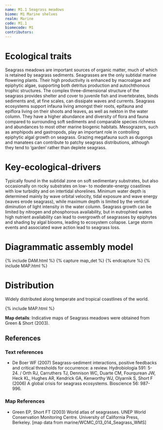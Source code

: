 ```yaml
---
name: M1.1 Seagrass meadows
biome: M1 Marine shelves
realm: Marine
code: M1.1
biomecode: M1
contributors:
---
```


# Ecological traits

Seagrass meadows are important sources of organic matter, much of which is retained by seagrass sediments. Seagrasses are the only subtidal marine flowering plants. Their high productivity is enhanced by macroalgae and epiphytic algae, supporting both detritus production and autochthonous trophic structures. The complex three-dimensional structure of the seagrass provides shelter and cover to juvenile fish and invertebrates, binds sediments and, at fine scales, can dissipate waves and currents. Seagrass ecosystems support infauna living amongst their roots, epifauna and epiflora living on their shoots and leaves, as well as nekton in the water column. They have a higher abundance and diversity of flora and fauna compared to surrounding soft sediments and comparable species richness and abundances to most other marine biogenic habitats. Mesograzers, such as amphipods and gastropods, play an important role in controlling epiphytic algal growth on seagrass. Grazing megafauna such as dugongs and manatees can contribute to patchy seagrass distributions, although they tend to ‘garden’ rather than deplete seagrass.

# Key-ecological-drivers

Typically found in the subtidal zone on soft sedimentary substrates, but also occasionally on rocky substrates on low- to moderate-energy coastlines with low turbidity and on intertidal shorelines. Minimum water depth is determined mainly by wave orbital velocity, tidal exposure and wave energy (waves erode seagrass), while maximum depth is limited by the vertical diminution of light intensity in the water column. Seagrass growth can be limited by nitrogen and phosphorous availability, but in eutrophied waters high nutrient availability can lead to overgrowth of seagrasses by epiphytes and shading by algal blooms, leading to ecosystem collapse. Large storm events and associated wave action lead to seagrass loss.

# Diagrammatic assembly model

{% include DAM.html %}
{% capture map_det %}  {% endcapture %}
{% include MAP.html %}

# Distribution

Widely distributed along temperate and tropical coastlines of the world.

{% include MAP.html %}

**Map details**: Indicative maps of Seagrass meadows were obtained from Green & Short (2003).

## References
### Text references
* De Boer WF (2007) Seagrass–sediment interactions, positive feedbacks and critical thresholds for occurrence: a review. Hydrobiologia 591: 5-24. / Orth RJ, Carruthers TJ, Dennison WC, Duarte CM, Fourqurean JW, Heck KL, Hughes AR, Kendrick GA, Kenworthy WJ, Olyarnik S, Short F (2006) A global crisis for seagrass ecosystems. Bioscience 56: 987-996.
### Map References
* Green EP, Short FT (2003) World atlas of seagrasses. UNEP World Conservation Monitoring Centre. University of California Press, Berkeley. [map data from marine/WCMC_013_014_Seagrass_WMS]
